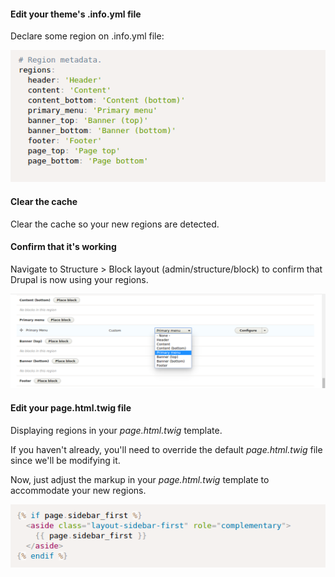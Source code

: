 #### Edit your theme's .info.yml file

Declare some region on .info.yml file:

![](/assets/regions_declared.png)

#### Clear the cache

Clear the cache so your new regions are detected.

#### Confirm that it's working

Navigate to Structure &gt; Block layout \(admin/structure/block\) to confirm that Drupal is now using your regions.

![](/assets/primary_menu.png)

#### Edit your page.html.twig file

Displaying regions in your _page.html.twig_ template.

If you haven't already, you'll need to override the default _page.html.twig_ file since we'll be modifying it.

Now, just adjust the markup in your _page.html.twig_ template to accommodate your new regions.

![](/assets/region_page_twig.png)


